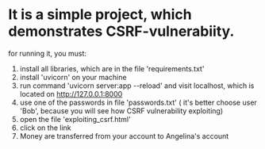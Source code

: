 <h1>It is a simple project, which demonstrates CSRF-vulnerabiity. </h1>

for running it, you must:
1) install all libraries, which are in the file 'requirements.txt'
2) install 'uvicorn' on your machine
3) run command 'uvicorn server:app --reload' and visit localhost, which is located on http://127.0.0.1:8000
4) use one of the passwords in file 'passwords.txt' ( it's better choose user 'Bob', because you will see how CSRF vulnerability exploiting)
5) open the file 'exploiting_csrf.html'
6) click on the link
7) Money are transferred from your account to Angelina's account

